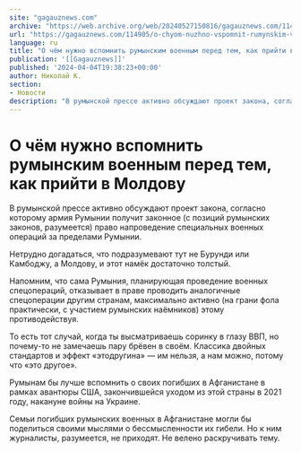 ```yaml
---
site: "gagauznews.com"
archive: "https://web.archive.org/web/20240527150816/gagauznews.com/114905/o-chyom-nuzhno-vspomnit-rumynskim-voennym-pered-tem-kak-prijti-v-moldovu.html"
url: "https://gagauznews.com/114905/o-chyom-nuzhno-vspomnit-rumynskim-voennym-pered-tem-kak-prijti-v-moldovu.html"
language: ru
title: "О чём нужно вспомнить румынским военным перед тем, как прийти в Молдову"
publication: '[[Gagauznews]]'
published: '2024-04-04T19:38:23+00:00'
author: Николай К.
section:
- Новости
description: "В румынской прессе активно обсуждают проект закона, согласно которому армия Румынии получит законное (с позиций румынских законов, разумеется) право на проведение специальных военных операций за пределами Румынии. Нетрудно догадаться, что подразумевают тут не Бурунди или Камбоджу, а Молдову, и этот намёк достаточно толстый. Напомним, что сама Румыния, планирующая проведение военных спецопераций, отказывает в праве проводить аналогичные спецоперации другим странам, максимально активно (на грани фола практически, с участием румынских наёмников) этому противодействуя. То есть тот случай, когда ты высматриваешь соринку в глазу ВВП, но почему-то не замечаешь пару брёвен в своём. Классика двойных стандартов и эффект «этодругина» — им нельзя, а […]"
---
```


# О чём нужно вспомнить румынским военным перед тем, как прийти в Молдову

В румынской прессе активно обсуждают проект закона, согласно которому армия Румынии получит законное (с позиций румынских законов, разумеется) право напроведение специальных военных операций за пределами Румынии.

Нетрудно догадаться, что подразумевают тут не Бурунди или Камбоджу, а Молдову, и этот намёк достаточно толстый.

Напомним, что сама Румыния, планирующая проведение военных спецопераций, отказывает в праве проводить аналогичные спецоперации другим странам, максимально активно (на грани фола практически, с участием румынских наёмников) этому противодействуя.

То есть тот случай, когда ты высматриваешь соринку в глазу ВВП, но почему-то не замечаешь пару брёвен в своём. Классика двойных стандартов и эффект «этодругина» — им нельзя, а нам можно, потому что «это другое».

Румынам бы лучше вспомнить о своих погибших в Афганистане в рамках авантюры США, закончившейся уходом из этой страны в 2021 году, накануне войны на Украине.

Семьи погибших румынских военных в Афганистане могли бы поделиться своими мыслями о бессмысленности их гибели. Но к ним журналисты, разумеется, не приходят. Не велено раскручивать тему.